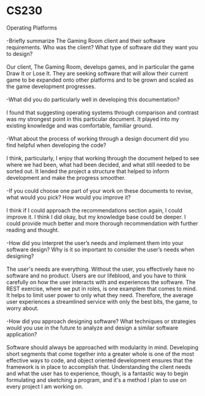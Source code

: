 # CS230
Operating Platforms
<br/><br/>
-Briefly summarize The Gaming Room client and their software requirements. Who was the client? What type of software did they want you to design?
<br/><br/>
Our client, The Gaming Room, develops games, and in particular the game Draw It or Lose It. They are seeking software that will allow their current game to be expanded onto other platforms and to be grown and scaled as the game development progresses. 
<br/><br/>
-What did you do particularly well in developing this documentation?
<br/><br/>
I found that suggesting operating systems through comparison and contrast was my strongest point in this particular document. It played into my existing knowledge and was comfortable, familiar ground.
<br/><br/>
-What about the process of working through a design document did you find helpful when developing the code?
<br/><br/>
I think, particularly, I enjoy that working through the document helped to see where we had been, what had been decided, and what still needed to be sorted out. It lended the project a structure that helped to inform development and make the progress smoother.
<br/><br/>
-If you could choose one part of your work on these documents to revise, what would you pick? How would you improve it?
<br/><br/>
I think if I could approach the recommendations section again, I could improve it. I think I did okay, but my knowledge base could be deeper. I could provide much better and more thorough recommendation with further reading and thought.
<br/><br/>
-How did you interpret the user’s needs and implement them into your software design? Why is it so important to consider the user’s needs when designing?
<br/><br/>
The user's needs are everything. Without the user, you effectively have no software and no product. Users are our lifeblood, and you have to think carefully on how the user interacts with and experiences the software. The REST exercise, where we put in roles, is one examplem that comes to mind. It helps to limit user power to only what they need. Therefore, the average user experiences a streamlined service with only the best bits, the game, to worry about.
<br/><br/>
-How did you approach designing software? What techniques or strategies would you use in the future to analyze and design a similar software application?
<br/><br/>
Software should always be approached with modularity in mind. Developing short segments that come together into a greater whole is one of the most effective ways to code, and object oriented development ensures that the framework is in place to accomplish that. Understanding the client needs and what the user has to experience, though, is a fantastic way to begin formulating and sketching a program, and it's a method I plan to use on every project I am working on.
